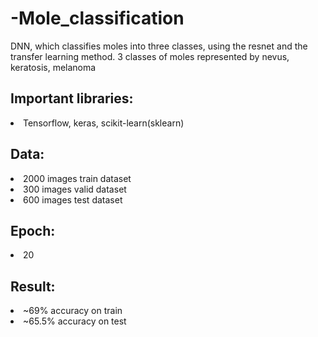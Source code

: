 # -Mole_classification

DNN, which classifies moles into three classes, using the resnet and the transfer learning method.
3 classes of moles represented by nevus, keratosis, melanoma

## Important libraries:
<li> Tensorflow, keras, scikit-learn(sklearn)

## Data:
<li> 2000 images train dataset 
<li> 300 images  valid dataset 
<li> 600 images  test  dataset 

## Epoch:
<li> 20

## Result:
<li> ~69% accuracy on train
<li> ~65.5% accuracy on test
